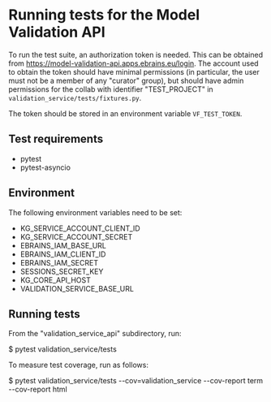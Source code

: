 # Running tests for the Model Validation API


To run the test suite, an authorization token is needed. This can be obtained from https://model-validation-api.apps.ebrains.eu/login. The account used to obtain the token should have minimal permissions
(in particular, the user must not be a member of any "curator" group), but should have admin permissions
for the collab with identifier "TEST_PROJECT" in `validation_service/tests/fixtures.py`.

The token should be stored in an environment variable `VF_TEST_TOKEN`.

## Test requirements

- pytest
- pytest-asyncio

## Environment

The following environment variables need to be set:

- KG_SERVICE_ACCOUNT_CLIENT_ID
- KG_SERVICE_ACCOUNT_SECRET
- EBRAINS_IAM_BASE_URL
- EBRAINS_IAM_CLIENT_ID
- EBRAINS_IAM_SECRET
- SESSIONS_SECRET_KEY
- KG_CORE_API_HOST
- VALIDATION_SERVICE_BASE_URL

## Running tests

From the "validation_service_api" subdirectory, run:

  $ pytest validation_service/tests

To measure test coverage, run as follows:

  $ pytest validation_service/tests --cov=validation_service --cov-report term --cov-report html
